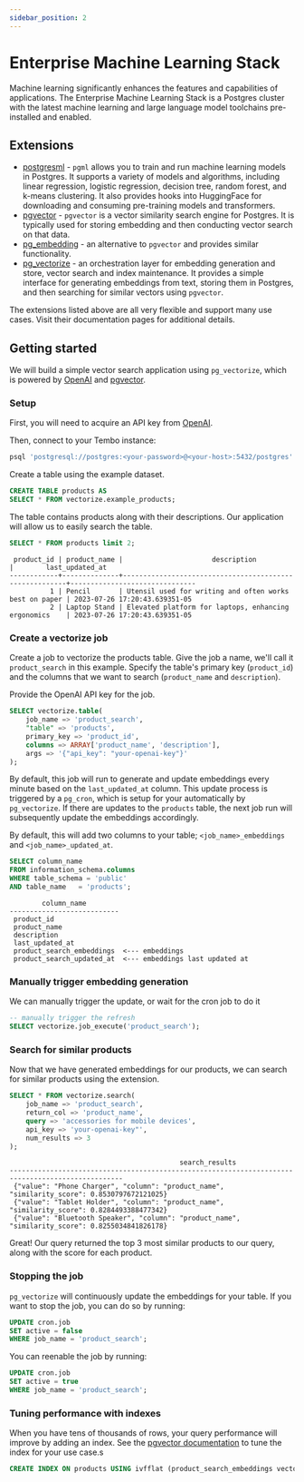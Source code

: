 ```yaml
---
sidebar_position: 2
---
```


# Enterprise Machine Learning Stack

Machine learning significantly enhances the features and capabilities of applications. The Enterprise Machine Learning Stack is a Postgres cluster with the latest machine learning and large language model toolchains pre-installed and enabled. 

## Extensions

- [postgresml](https://pgt.dev/extensions/postgresml) - `pgml` allows you to train and run machine learning models in Postgres. It supports a variety of models and algorithms, including linear regression, logistic regression, decision tree, random forest, and k-means clustering. It also provides hooks into HuggingFace for downloading and consuming pre-training models and transformers.
- [pgvector](https://pgt.dev/extensions/pgvector) - `pgvector` is a vector similarity search engine for Postgres. It is typically used for storing embedding and then conducting vector search on that data.
- [pg_embedding](https://pgt.dev/extensions/pg_embedding) - an alternative to `pgvector` and provides similar functionality.
- [pg_vectorize](https://pgt.dev/extensions/vectorize) - an orchestration layer for embedding generation and store, vector search and index maintenance. It provides a simple interface for generating embeddings from text, storing them in Postgres, and then searching for similar vectors using `pgvector`.

The extensions listed above are all very flexible and support many use cases. Visit their documentation pages for additional details.

## Getting started

We will build a simple vector search application using `pg_vectorize`, which is powered by [OpenAI](https://help.openai.com/en/articles/4936850-where-do-i-find-my-secret-api-key) and [pgvector](https://github.com/pgvector/pgvector).

### Setup

First, you will need to acquire an API key from [OpenAI](https://help.openai.com/en/articles/4936850-where-do-i-find-my-secret-api-key).

Then, connect to your Tembo instance:

```sql
psql 'postgresql://postgres:<your-password>@<your-host>:5432/postgres'
```

Create a table using the example dataset.

```sql
CREATE TABLE products AS 
SELECT * FROM vectorize.example_products;
```

The table contains products along with their descriptions. Our application will allow us to easily search the table.

```sql
SELECT * FROM products limit 2;
```

```text
 product_id | product_name |                      description                       |        last_updated_at        
------------+--------------+--------------------------------------------------------+-------------------------------
          1 | Pencil       | Utensil used for writing and often works best on paper | 2023-07-26 17:20:43.639351-05
          2 | Laptop Stand | Elevated platform for laptops, enhancing ergonomics    | 2023-07-26 17:20:43.639351-05
```


### Create a vectorize job

Create a job to vectorize the products table. Give the job a name, we'll call it `product_search` in this example. Specify the table's primary key (`product_id`) and the columns that we want to search (`product_name` and `description`).

Provide the OpenAI API key for the job.

```sql
SELECT vectorize.table(
    job_name => 'product_search',
    "table" => 'products',
    primary_key => 'product_id',
    columns => ARRAY['product_name', 'description'],
    args => '{"api_key": "your-openai-key"}'
);
```

By default, this job will run to generate and update embeddings every minute based on the `last_updated_at` column. This update process is triggered by a `pg_cron`, which is setup for your automatically by `pg_vectorize`. If there are updates to the `products` table, the next job run will subsequently update the embeddings accordingly.

By default, this will add two columns to your table; `<job_name>_embeddings` and `<job_name>_updated_at`.

```sql
SELECT column_name 
FROM information_schema.columns 
WHERE table_schema = 'public' 
AND table_name   = 'products';
```

```text
        column_name        
---------------------------
 product_id
 product_name
 description
 last_updated_at
 product_search_embeddings  <--- embeddings
 product_search_updated_at  <--- embeddings last updated at
```

### Manually trigger embedding generation

We can manually trigger the update, or wait for the cron job to do it

```sql
-- manually trigger the refresh
SELECT vectorize.job_execute('product_search');
```

### Search for similar products

Now that we have generated embeddings for our products, we can search for similar products using the extension.

```sql
SELECT * FROM vectorize.search(
    job_name => 'product_search',
    return_col => 'product_name',
    query => 'accessories for mobile devices',
    api_key => 'your-openai-key"',
    num_results => 3
);
```

```text
                                          search_results                                          
--------------------------------------------------------------------------------------------------
 {"value": "Phone Charger", "column": "product_name", "similarity_score": 0.8530797672121025}
 {"value": "Tablet Holder", "column": "product_name", "similarity_score": 0.8284493388477342}
 {"value": "Bluetooth Speaker", "column": "product_name", "similarity_score": 0.8255034841826178}
```

Great! Our query returned the top 3 most similar products to our query, along with the score for each product.

### Stopping the job

`pg_vectorize` will continuously update the embeddings for your table. If you want to stop the job, you can do so by running:

```sql
UPDATE cron.job
SET active = false
WHERE job_name = 'product_search';
```

You can reenable the job by running:

```sql
UPDATE cron.job
SET active = true
WHERE job_name = 'product_search';
```

### Tuning performance with indexes

When you have tens of thousands of rows, your query performance will improve by adding an index. See the [pgvector documentation](https://github.com/pgvector/pgvector#indexing) to tune the index for your use case.s

```sql
CREATE INDEX ON products USING ivfflat (product_search_embeddings vector_cosine_ops) WITH (lists = 100);
```
